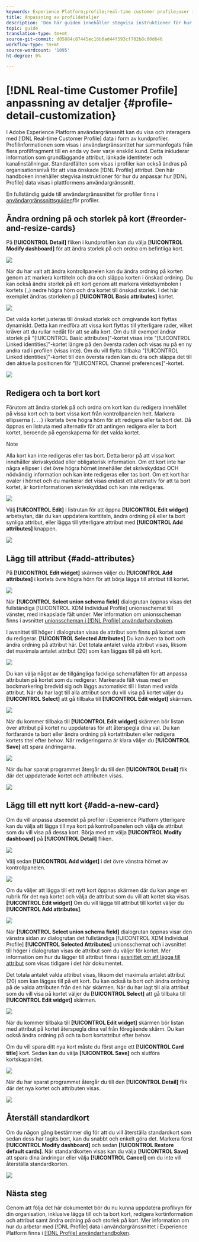 ```yaml
---
keywords: Experience Platform;profile;real-time customer profile;user interface;UI;customization;profile details;details
title: Anpassning av profildetaljer
description: 'Den här guiden innehåller stegvisa instruktioner för hur kundprofildata i realtid visas i Adobe Experience Platform användargränssnitt. '
topic: guide
translation-type: tm+mt
source-git-commit: d05884c87445ec16b0ad44f593cf782b8c80d646
workflow-type: tm+mt
source-wordcount: '1095'
ht-degree: 0%

---
```



# [!DNL Real-time Customer Profile] anpassning av detaljer {#profile-detail-customization}

I Adobe Experience Platform användargränssnitt kan du visa och interagera med [!DNL Real-time Customer Profile] data i form av kundprofiler. Profilinformationen som visas i användargränssnittet har sammanfogats från flera profilfragment till en enda vy över varje enskild kund. Detta inkluderar information som grundläggande attribut, länkade identiteter och kanalinställningar. Standardfälten som visas i profiler kan också ändras på organisationsnivå för att visa önskade [!DNL Profile] attribut. Den här handboken innehåller stegvisa instruktioner för hur du anpassar hur [!DNL Profile] data visas i plattformens användargränssnitt.

En fullständig guide till användargränssnittet för profiler finns i [användargränssnittsguiden](user-guide.md)för profiler.

## Ändra ordning på och storlek på kort {#reorder-and-resize-cards}

På **[!UICONTROL Detail]** fliken i kundprofilen kan du välja **[!UICONTROL Modify dashboard]** för att ändra storlek på och ordna om befintliga kort.

![](../images/profile-customization/profiles-modify-dashboard.png)

När du har valt att ändra kontrollpanelen kan du ändra ordning på korten genom att markera korttiteln och dra och släppa korten i önskad ordning. Du kan också ändra storlek på ett kort genom att markera vinkelsymbolen i kortets (`⌟`) nedre högra hörn och dra kortet till önskad storlek. I det här exemplet ändras storleken på **[!UICONTROL Basic attributes]** kortet.

![](../images/profile-customization/profiles-resize-cards.png)

Det valda kortet justeras till önskad storlek och omgivande kort flyttas dynamiskt. Detta kan medföra att vissa kort flyttas till ytterligare rader, vilket kräver att du rullar nedåt för att se alla kort. Om du till exempel ändrar storlek på &quot;[!UICONTROL Basic attributes]&quot;-kortet visas inte &quot;[!UICONTROL Linked identities]&quot;-kortet längre på den översta raden och visas nu på en ny andra rad i profilen (visas inte). Om du vill flytta tillbaka &quot;[!UICONTROL Linked identities]&quot;-kortet till den översta raden kan du dra och släppa det till den aktuella positionen för &quot;[!UICONTROL Channel preferences]&quot;-kortet.

![](../images/profile-customization/profiles-card-resized.png)

## Redigera och ta bort kort

Förutom att ändra storlek på och ordna om kort kan du redigera innehållet på vissa kort och ta bort vissa kort från kontrollpanelen helt. Markera ellipserna (`...`) i kortets övre högra hörn för att redigera eller ta bort det. Då öppnas en listruta med alternativ för att antingen redigera eller ta bort kortet, beroende på egenskaperna för det valda kortet.

>[!NOTE]
>
>Alla kort kan inte redigeras eller tas bort. Detta beror på att vissa kort innehåller skrivskyddad eller obligatorisk information. Om ett kort inte har några ellipser i det övre högra hörnet innehåller det skrivskyddad OCH nödvändig information och kan inte redigeras eller tas bort. Om ett kort har ovaler i hörnet och du markerar det visas endast ett alternativ för att ta bort kortet, är kortinformationen skrivskyddad och kan inte redigeras.

![](../images/profile-customization/profiles-edit-remove-resized.png)

Välj **[!UICONTROL Edit]** i listrutan för att öppna **[!UICONTROL Edit widget]** arbetsytan, där du kan uppdatera korttiteln, ändra ordning på eller ta bort synliga attribut, eller lägga till ytterligare attribut med **[!UICONTROL Add attributes]** knappen.

![](../images/profile-customization/profiles-edit-widget-basic-attributes.png)

## Lägg till attribut {#add-attributes}

På **[!UICONTROL Edit widget]** skärmen väljer du **[!UICONTROL Add attributes]** i kortets övre högra hörn för att börja lägga till attribut till kortet.

![](../images/profile-customization/profiles-edit-widget-basic-add-attributes.png)

När **[!UICONTROL Select union schema field]** dialogrutan öppnas visas det fullständiga [!UICONTROL XDM Individual Profile] unionsschemat till vänster, med inkapslade fält under. Mer information om unionsscheman finns i avsnittet [unionsscheman i [!DNL Profile] användarhandboken](user-guide.md#union-schema).

I avsnittet till höger i dialogrutan visas de attribut som finns på kortet som du redigerar. **[!UICONTROL Selected Attributes]** Du kan även ta bort och ändra ordning på attribut här. Det totala antalet valda attribut visas, liksom det maximala antalet attribut (20) som kan läggas till på ett kort.

![](../images/profile-customization/profiles-select-field-before.png)

Du kan välja något av de tillgängliga fackliga schemafälten för att anpassa attributen på kortet som du redigerar. Markerade fält visas med en bockmarkering bredvid sig och läggs automatiskt till i listan med valda attribut. När du har lagt till alla attribut som du vill visa på kortet väljer du **[!UICONTROL Select]** att gå tillbaka till **[!UICONTROL Edit widget]** skärmen.

![](../images/profile-customization/profiles-select-field-after.png)

När du kommer tillbaka till **[!UICONTROL Edit widget]** skärmen bör listan över attribut på kortet nu uppdateras för att återspegla dina val. Du kan fortfarande ta bort eller ändra ordning på kortattributen eller redigera kortets titel efter behov. När redigeringarna är klara väljer du **[!UICONTROL Save]** att spara ändringarna.

![](../images/profile-customization/profiles-edit-widget-new-attributes.png)

När du har sparat programmet återgår du till den **[!UICONTROL Detail]** flik där det uppdaterade kortet och attributen visas.

![](../images/profile-customization/profiles-resized-card-new-attributes.png)

## Lägg till ett nytt kort {#add-a-new-card}

Om du vill anpassa utseendet på profiler i Experience Platform ytterligare kan du välja att lägga till nya kort på kontrollpanelen och välja de attribut som du vill visa på dessa kort. Börja med att välja **[!UICONTROL Modify dashboard]** på **[!UICONTROL Detail]** fliken.

![](../images/profile-customization/profiles-modify-dashboard.png)

Välj sedan **[!UICONTROL Add widget]** i det övre vänstra hörnet av kontrollpanelen.

![](../images/profile-customization/profiles-add-widget.png)

Om du väljer att lägga till ett nytt kort öppnas skärmen där du kan ange en rubrik för det nya kortet och välja de attribut som du vill att kortet ska visas. **[!UICONTROL Edit widget]** Om du vill lägga till attribut till kortet väljer du **[!UICONTROL Add attributes]**.

![](../images/profile-customization/profiles-edit-new-widget.png)

När **[!UICONTROL Select union schema field]** dialogrutan öppnas visar den vänstra sidan av dialogrutan det fullständiga [!UICONTROL XDM Individual Profile] **[!UICONTROL Selected Attributes]** unionsschemat och i avsnittet till höger i dialogrutan visas de attribut som du väljer för kortet. Mer information om hur du lägger till attribut finns i [avsnittet om att lägga till attribut](#add-attributes) som visas tidigare i det här dokumentet.

Det totala antalet valda attribut visas, liksom det maximala antalet attribut (20) som kan läggas till på ett kort. Du kan också ta bort och ändra ordning på de valda attributen från den här skärmen. När du har lagt till alla attribut som du vill visa på kortet väljer du **[!UICONTROL Select]** att gå tillbaka till **[!UICONTROL Edit widget]** skärmen.

![](../images/profile-customization/profiles-add-fields-new-widget.png)

När du kommer tillbaka till **[!UICONTROL Edit widget]** skärmen bör listan med attribut på kortet återspegla dina val från föregående skärm. Du kan också ändra ordning på och ta bort kortattribut efter behov.

Om du vill spara ditt nya kort måste du först ange ett **[!UICONTROL Card title]** kort. Sedan kan du välja **[!UICONTROL Save]** och slutföra kortskapandet.

![](../images/profile-customization/profiles-edit-new-widget-with-fields.png)

När du har sparat programmet återgår du till den **[!UICONTROL Detail]** flik där det nya kortet och attributen visas.

![](../images/profile-customization/profiles-detail-new-widget.png)

## Återställ standardkort

Om du någon gång bestämmer dig för att du vill återställa standardkort som sedan dess har tagits bort, kan du snabbt och enkelt göra det. Markera först **[!UICONTROL Modify dashboard]** och sedan **[!UICONTROL Restore default cards]**. När standardkorten visas kan du välja **[!UICONTROL Save]** att spara dina ändringar eller välja **[!UICONTROL Cancel]** om du inte vill återställa standardkorten.

![](../images/profile-customization/profiles-restore-default.png)

## Nästa steg

Genom att följa det här dokumentet bör du nu kunna uppdatera profilvyn för din organisation, inklusive lägga till och ta bort kort, redigera kortinformation och attribut samt ändra ordning på och storlek på kort. Mer information om hur du arbetar med [!DNL Profile] data i användargränssnittet i Experience Platform finns i [[!DNL Profile] användarhandboken](user-guide.md).